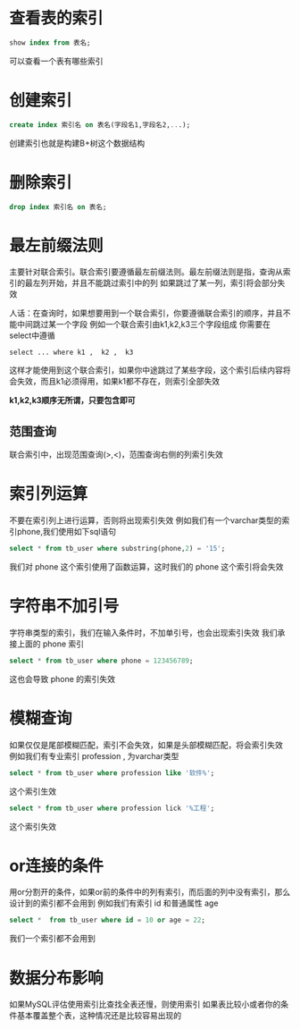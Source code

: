 # 查看表的索引
```sql
show index from 表名;
```
可以查看一个表有哪些索引

# 创建索引
```sql
create index 索引名 on 表名(字段名1,字段名2,...);
```
创建索引也就是构建B+树这个数据结构

# 删除索引
```sql
drop index 索引名 on 表名;
```

# 最左前缀法则
主要针对联合索引。联合索引要遵循最左前缀法则。最左前缀法则是指，查询从索引的最左列开始，并且不能跳过索引中的列
如果跳过了某一列，索引将会部分失效

人话：在查询时，如果想要用到一个联合索引，你要遵循联合索引的顺序，并且不能中间跳过某一个字段
例如一个联合索引由k1,k2,k3三个字段组成
你需要在select中遵循
```
select ... where k1 ,  k2 ,  k3
```
这样才能使用到这个联合索引，如果你中途跳过了某些字段，这个索引后续内容将会失效，而且k1必须得用，如果k1都不存在，则索引全部失效

**k1,k2,k3顺序无所谓，只要包含即可**

## 范围查询
联合索引中，出现范围查询(>,<)，范围查询右侧的列索引失效

# 索引列运算
不要在索引列上进行运算，否则将出现索引失效
例如我们有一个varchar类型的索引phone,我们使用如下sql语句
```sql
select * from tb_user where substring(phone,2) = '15';
```
我们对 phone 这个索引使用了函数运算，这时我们的 phone 这个索引将会失效

# 字符串不加引号
字符串类型的索引，我们在输入条件时，不加单引号，也会出现索引失效
我们承接上面的 phone 索引
```sql
select * from tb_user where phone = 123456789;
```
这也会导致 phone 的索引失效 

# 模糊查询
如果仅仅是尾部模糊匹配，索引不会失效，如果是头部模糊匹配，将会索引失效
例如我们有专业索引 profession , 为varchar类型
```sql
select * from tb_user where profession like '软件%';
```
这个索引生效

```sql
select * from tb_user where profession lick '%工程';
```
这个索引失效

# or连接的条件
用or分割开的条件，如果or前的条件中的列有索引，而后面的列中没有索引，那么设计到的索引都不会用到
例如我们有索引 id 
和普通属性 age
```sql
select *  from tb_user where id = 10 or age = 22;
```
我们一个索引都不会用到

# 数据分布影响
如果MySQL评估使用索引比查找全表还慢，则使用索引
如果表比较小或者你的条件基本覆盖整个表，这种情况还是比较容易出现的